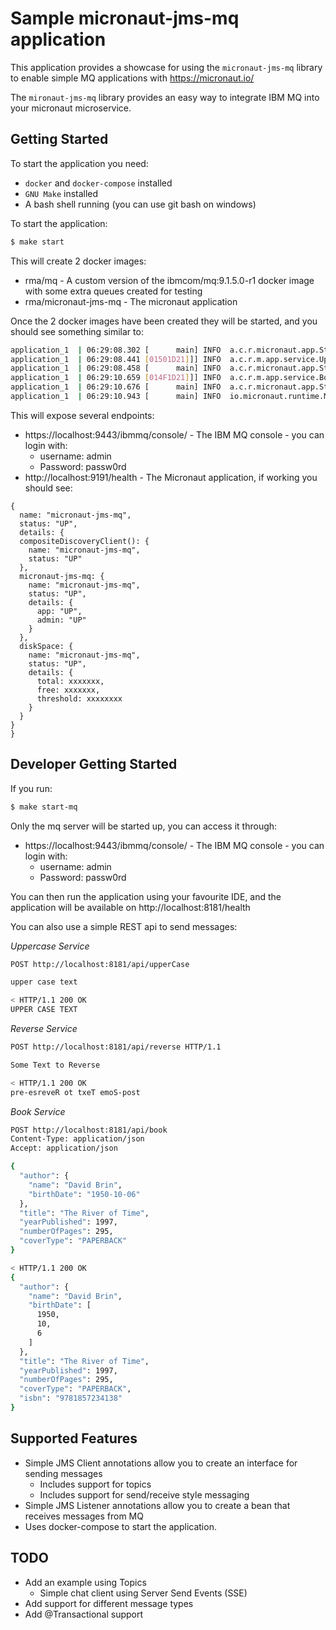 Sample micronaut-jms-mq application
===
This application provides a showcase for using the `micronaut-jms-mq` library to enable
simple MQ applications with https://micronaut.io/

The `mironaut-jms-mq` library provides an easy way to integrate IBM MQ into your micronaut
microservice.

Getting Started
---
To start the application you need:
* `docker` and `docker-compose` installed
* `GNU Make` installed
* A bash shell running (you can use git bash on windows)

To start the application:
```bash
$ make start
```

This will create 2 docker images:
* rma/mq - A custom version of the ibmcom/mq:9.1.5.0-r1 docker image with some extra queues created for testing
* rma/micronaut-jms-mq - The micronaut application

Once the 2 docker images have been created they will be started, and you should see something similar to:
```bash
application_1  | 06:29:08.302 [      main] INFO  a.c.r.micronaut.app.StartupListener - Reverse String: pre-972730.80:92:60T03-50-0202 ecivreS gnirtS esreveR-post
application_1  | 06:29:08.441 [01501D21]]] INFO  a.c.r.m.app.service.UpperCaseService - uppercaseString called with uppercase service call
application_1  | 06:29:08.458 [      main] INFO  a.c.r.micronaut.app.StartupListener - Uppercase String: UPPERCASE SERVICE CALL
application_1  | 06:29:10.659 [014F1D21]]] INFO  a.c.r.m.app.service.BookService - Received: Book{author=Author{name='David Brin', birthDate=1950-10-06}, title='The River of Time', yearPublished=1997, numberOfPages=295, coverType=PAPERBACK, isbn=null}
application_1  | 06:29:10.676 [      main] INFO  a.c.r.micronaut.app.StartupListener - *** Book Book{author=Author{name='David Brin', birthDate=1950-10-06}, title='The River of Time', yearPublished=1997, numberOfPages=295, coverType=PAPERBACK, isbn=9781857234138} ***
application_1  | 06:29:10.943 [      main] INFO  io.micronaut.runtime.Micronaut - Startup completed in 4006ms. Server Running: http://345d57eb0132:8181
```

This will expose several endpoints:
* https://localhost:9443/ibmmq/console/ - The IBM MQ console - you can login with:
  * username: admin
  * Password: passw0rd
* http://localhost:9191/health - The Micronaut application, if working you should see:
```json5
{
  name: "micronaut-jms-mq",
  status: "UP",
  details: {
  compositeDiscoveryClient(): {
    name: "micronaut-jms-mq",
    status: "UP"
  },
  micronaut-jms-mq: {
    name: "micronaut-jms-mq",
    status: "UP",
    details: {
      app: "UP",
      admin: "UP"
    }
  },
  diskSpace: {
    name: "micronaut-jms-mq",
    status: "UP",
    details: {
      total: xxxxxxx,
      free: xxxxxxx,
      threshold: xxxxxxxx
    }
  }
}
}
```
Developer Getting Started
---
If you run:
```bash
$ make start-mq
```
Only the mq server will be started up, you can access it through:
* https://localhost:9443/ibmmq/console/ - The IBM MQ console - you can login with:
  * username: admin
  * Password: passw0rd

You can then run the application using your favourite IDE, and the application will be available
on http://localhost:8181/health

You can also use a simple REST api to send messages:

*Uppercase Service*
```bash
POST http://localhost:8181/api/upperCase

upper case text

< HTTP/1.1 200 OK
UPPER CASE TEXT
```

*Reverse Service*
```bash
POST http://localhost:8181/api/reverse HTTP/1.1

Some Text to Reverse

< HTTP/1.1 200 OK
pre-esreveR ot txeT emoS-post
```

*Book Service*
```bash
POST http://localhost:8181/api/book
Content-Type: application/json
Accept: application/json

{
  "author": {
    "name": "David Brin",
    "birthDate": "1950-10-06"
  },
  "title": "The River of Time",
  "yearPublished": 1997,
  "numberOfPages": 295,
  "coverType": "PAPERBACK"
}

< HTTP/1.1 200 OK
{
  "author": {
    "name": "David Brin",
    "birthDate": [
      1950,
      10,
      6
    ]
  },
  "title": "The River of Time",
  "yearPublished": 1997,
  "numberOfPages": 295,
  "coverType": "PAPERBACK",
  "isbn": "9781857234138"
}
```

Supported Features
---
* Simple JMS Client annotations allow you to create an interface for sending messages
  * Includes support for topics
  * Includes support for send/receive style messaging
* Simple JMS Listener annotations allow you to create a bean that receives messages from MQ
* Uses docker-compose to start the application.

TODO
---
* Add an example using Topics 
  * Simple chat client using Server Send Events (SSE)
* Add support for different message types
* Add @Transactional support
